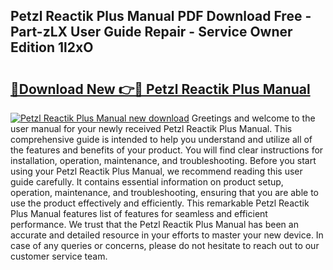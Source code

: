 ## Petzl Reactik Plus Manual PDF Download Free - Part-zLX User Guide Repair - Service Owner Edition 1l2xO

# <h2><a href="http://cf29602.oget.top/?id=Petzl+Reactik+Plus+Manual">🔗Download New 👉🔴 Petzl Reactik Plus Manual</a></h2>

[![Petzl Reactik Plus Manual new download](https://i.imgur.com/5g1atiW.png)](http://cf29602.oget.top/?id=Petzl+Reactik+Plus+Manual)
Greetings and welcome to the user manual for your newly received Petzl Reactik Plus Manual. This comprehensive guide is intended to help you understand and utilize all of the features and benefits of your product. You will find clear instructions for installation, operation, maintenance, and troubleshooting. Before you start using your Petzl Reactik Plus Manual, we recommend reading this user guide carefully. It contains essential information on product setup, operation, maintenance, and troubleshooting, ensuring that you are able to use the product effectively and efficiently. This remarkable Petzl Reactik Plus Manual features list of features for seamless and efficient performance. We trust that the Petzl Reactik Plus Manual has been an accurate and detailed resource in your efforts to master your new device. In case of any queries or concerns, please do not hesitate to reach out to our customer service team.
